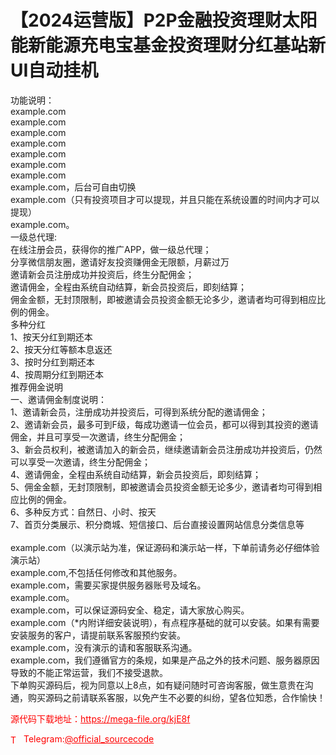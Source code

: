 # 【2024运营版】P2P金融投资理财太阳能新能源充电宝基金投资理财分红基站新UI自动挂机

功能说明：<br>example.com<br>example.com<br>example.com<br>example.com<br>example.com<br>example.com<br>example.com<br>example.com，后台可自由切换<br>example.com（只有投资项目才可以提现，并且只能在系统设置的时间内才可以提现）<br>example.com。<br>一级总代理:<br>在线注册会员，获得你的推广APP，做一级总代理；<br>分享微信朋友圈，邀请好友投资赚佣金无限额，月薪过万<br>邀请新会员注册成功并投资后，终生分配佣金；<br>邀请佣金，全程由系统自动结算，新会员投资后，即刻结算；<br>佣金金额，无封顶限制，即被邀请会员投资金额无论多少，邀请者均可得到相应比例的佣金。<br>多种分红<br>1、按天分红到期还本<br>2、按天分红等额本息返还<br>3、按时分红到期还本<br>4、按周期分红到期还本<br>推荐佣金说明<br>一、邀请佣金制度说明：<br>1、邀请新会员，注册成功并投资后，可得到系统分配的邀请佣金；<br>2、邀请新会员，最多可到F级，每成功邀请一位会员，都可以得到其投资的邀请佣金，并且可享受一次邀请，终生分配佣金；<br>3、新会员权利，被邀请加入的新会员，继续邀请新会员注册成功并投资后，仍然可以享受一次邀请，终生分配佣金；<br>4、邀请佣金，全程由系统自动结算，新会员投资后，即刻结算；<br>5、佣金金额，无封顶限制，即被邀请会员投资金额无论多少，邀请者均可得到相应比例的佣金。<br>6、多种反方式：自然日、小时、按天<br>7、首页分类展示、积分商城、短信接口、后台直接设置网站信息分类信息等<br><br>example.com（以演示站为准，保证源码和演示站一样，下单前请务必仔细体验演示站）<br>example.com,不包括任何修改和其他服务。<br>example.com，需要买家提供服务器账号及域名。<br>example.com。<br>example.com，可以保证源码安全、稳定，请大家放心购买。<br>example.com（*内附详细安装说明），有点程序基础的就可以安装。如果有需要安装服务的客户，请提前联系客服预约安装。<br>example.com，没有演示的请和客服联系沟通。<br>example.com，我们遵循官方的条规，如果是产品之外的技术问题、服务器原因导致的不能正常运营，我们不接受退款。<br>下单购买源码后，视为同意以上8点，如有疑问随时可咨询客服，做生意贵在沟通，购买源码之前请联系客服，以免产生不必要的纠纷，望各位知悉，合作愉快！<br>


<p style="color: red;">源代码下载地址：<a href="https://mega-file.org/kjE8f" style="color: red;">https://mega-file.org/kjE8f</a></p><p style="color: red;"><img src="https://cdn-icons-png.flaticon.com/512/2111/2111646.png" alt="Telegram Icon" style="width: 16px; vertical-align: middle; margin-right: 5px;">Telegram:<a href="https://t.me/official_sourcecode" style="color: red;">@official_sourcecode</a></p>